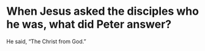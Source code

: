 # When Jesus asked the disciples who he was, what did Peter answer?

He said, “The Christ from God.”
